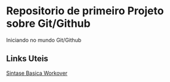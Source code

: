 # Repositorio de primeiro Projeto sobre Git/Github
Iniciando no mundo Git/Github

## Links Uteis
[Sintase Basica Workover](.workover.com.br/courses/176)
